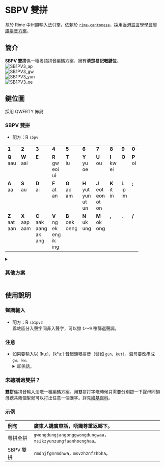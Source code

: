# SBPV 雙拼
基於 Rime 中州韻輸入法引擎，依賴於 [`rime-cantonese`](https://github.com/rime/rime-cantonese)，採用[香港語言學學會粵語拼音方案](https://www.lshk.org/jyutping)。
## 簡介
**SBPV 雙拼**係一種粵語拼音編碼方案，擁有**淸楚易記嘅鍵位**。  
![SB1PV3_ap](https://user-images.githubusercontent.com/18757881/183942823-f67a3bc3-7fc8-4603-8e5c-d559bf789697.jpg)  
![SB1PV3_gw](https://user-images.githubusercontent.com/18757881/183942890-461b2a9f-e11c-4717-839a-daf30521fca9.jpg)  
![SB1PV3_yun](https://user-images.githubusercontent.com/18757881/183942940-b350a01f-7640-412f-8ccf-30344f32aa19.jpg)  
![SB1PV3_oe](https://user-images.githubusercontent.com/18757881/183942963-ff47573e-133e-4b10-a12b-c487042816b1.jpg)
## 鍵位圖
採用 QWERTY 佈局
<h3>SBPV 雙拼</h3>
<ul><li>配方：℞ <code>sbpv</code></li></ul>
<table>
	<tr valign="top">
		<td><b>1</b></td>
		<td><b>2</b></td>
		<td><b>3</b></td>
		<td><b>4</b></td>
		<td><b>5</b></td>
		<td><b>6</b></td>
		<td><b>7</b></td>
		<td><b>8</b></td>
		<td><b>9</b></td>
		<td><b>0</b></td>
	</tr>
	<tr valign="top">
		<td><b>Q</b><br/>aau</td>
		<td><b>W</b><br/>aai</td>
		<td><b>E</b></td>
		<td><b>R</b><br/>gw<br/>eoi<br/>ui</td>
		<td><b>T</b><br/>iu</td>
		<td><b>Y</b><br/>yu<br/>oe</td>
		<td><b>U</b><br/>ou</td>
		<td><b>I</b><br/>kw<br/>ei</td>
		<td><b>O</b></td>
		<td><b>P</b><br/>oi</td>
	</tr>
	<tr valign="top">
		<td><b>A</b><br/>aa</td>
		<td><b>S</b><br/>au</td>
		<td><b>D</b><br/>ai</td>
		<td><b>F</b><br/>at<br/>an</td>
		<td><b>G</b><br/>ap<br/>am</td>
		<td><b>H</b><br/>yut<br/>yun<br/>ut<br/>un</td>
		<td><b>J</b><br/>eot<br/>eon<br/>ot<br/>on</td>
		<td><b>K</b><br/>it<br/>in</td>
		<td><b>L</b><br/>ip<br/>im</td>
		<td><b>;</b></td>
	</tr>
	<tr valign="top">
		<td><b>Z</b><br/>aat<br/>aan</td>
		<td><b>X</b><br/>aap<br/>aam</td>
		<td><b>C</b><br/>aak<br/>aang<br/>ak<br/>ang</td>
		<td><b>V</b><br/>ng<br/>ek<br/>eng<br/>ik<br/>ing</td>
		<td><b>B</b><br/>oek<br/>oeng</td>
		<td><b>N</b><br/>uk<br/>ung</td>
		<td><b>M</b><br/>ok<br/>ong</td>
		<td><b>,</b></td>
		<td><b>.</b></td>
		<td><b>/</b></td>
	</tr>
</table>
<details>
	<summary><h3>其他方案</h3></summary>
	<h3>SGP, 雙拼</h3>
	<ul><li>配方：℞ <code>sgp,</code></li></ul>
	<table>
		<tr valign="top">
			<td><b>1</b><br/>aat</td>
			<td><b>2</b><br/>aap</td>
			<td><b>3</b><br/>au</td>
			<td><b>4</b><br/>yut<br/>ut</td>
			<td><b>5</b><br/>eot<br/>ot</td>
			<td><b>6</b><br/>eoi<br/>ui</td>
			<td><b>7</b><br/>it</td>
			<td><b>8</b><br/>iu</td>
			<td><b>9</b><br/>oi</td>
			<td><b>0</b><br/>ip</td>
		</tr>
		<tr valign="top">
			<td><b>Q</b><br/>aau</td>
			<td><b>W</b><br/>aai</td>
			<td><b>E</b></td>
			<td><b>R</b><br/>gw<br/>ai</td>
			<td><b>T</b><br/>ap</td>
			<td><b>Y</b><br/>yu<br/>oe</td>
			<td><b>U</b><br/>ou</td>
			<td><b>I</b><br/>kw<br/>ei</td>
			<td><b>O</b></td>
			<td><b>P</b><br/>ok</td>
		</tr>
		<tr valign="top">
			<td><b>A</b><br/>aa</td>
			<td><b>S</b><br/>aak<br/>ak</td>
			<td><b>D</b><br/>at</td>
			<td><b>F</b><br/>ek</td>
			<td><b>G</b><br/>oeng</td>
			<td><b>H</b><br/>oek</td>
			<td><b>J</b><br/>ung</td>
			<td><b>K</b><br/>uk</td>
			<td><b>L</b><br/>ik</td>
			<td><b>;</b><br/>ong</td>
		</tr>
		<tr valign="top">
			<td><b>Z</b><br/>aan</td>
			<td><b>X</b><br/>aam</td>
			<td><b>C</b><br/>aang<br/>ang</td>
			<td><b>V</b><br/>an</td>
			<td><b>B</b><br/>am</td>
			<td><b>N</b><br/>yun<br/>un</td>
			<td><b>M</b><br/>eon<br/>on</td>
			<td><b>,</b><br/>eng<br/>ing</td>
			<td><b>.</b><br/>in</td>
			<td><b>/</b><br/>im</td>
		</tr>
	</table>
	<h3>SQMPIV 三拼</h3>
	<ul><li>配方：℞ <code>sqmpiv</code></li></ul>
	<table>
		<tr valign="top">
			<td><b>1</b></td>
			<td><b>2</b></td>
			<td><b>3</b></td>
			<td><b>4</b></td>
			<td><b>5</b></td>
			<td><b>6</b></td>
			<td><b>7</b></td>
			<td><b>8</b></td>
			<td><b>9</b></td>
			<td><b>0</b></td>
		</tr>
		<tr valign="top">
			<td><b>Q</b><br/>aa</td>
			<td><b>W</b></td>
			<td><b>E</b></td>
			<td><b>R</b><br/>gw<br/>eo<br/>oe</td>
			<td><b>T</b></td>
			<td><b>Y</b><br/>yu</td>
			<td><b>U</b></td>
			<td><b>I</b><br/>kw</td>
			<td><b>O</b></td>
			<td><b>P</b></td>
		</tr>
		<tr valign="top">
			<td><b>A</b></td>
			<td><b>S</b></td>
			<td><b>D</b></td>
			<td><b>F</b></td>
			<td><b>G</b></td>
			<td><b>H</b></td>
			<td><b>J</b></td>
			<td><b>K</b></td>
			<td><b>L</b></td>
			<td><b>;</b></td>
		</tr>
		<tr valign="top">
			<td><b>Z</b></td>
			<td><b>X</b></td>
			<td><b>C</b></td>
			<td><b>V</b><br/>ng</td>
			<td><b>B</b></td>
			<td><b>N</b></td>
			<td><b>M</b></td>
			<td><b>,</b></td>
			<td><b>.</b></td>
			<td><b>/</b></td>
		</tr>
	</table>
</details>

## 使用說明
### 聲調輸入
* 配方：℞ `sb1pv3`  
爲咗區分入聲字同非入聲字，可以撳 <kbd>1</kbd>～<kbd>9</kbd> 嚟篩選聲調。
### 注意
- 如果要輸入以 [kuː]、[kʰuː] 音起頭嘅拼音（譬如 `gun`、`kut`），聲母要改串成 `gw`、`kw`。<details><summary>即係話，</summary>如果要打個「官」字，應該撳 <kbd>R</kbd><kbd>H</kbd> 而唔係 <kbd>G</kbd><kbd>H</kbd>。</details>
### 未聽講過雙拼？
**雙拼**係拼音輸入法嘅一種編碼方案。用雙拼打字嘅時候只需要分別撳一下聲母同韻母總共兩個掣就可以打出任意一個漢字。詳見[維基百科](https://zh.wikipedia.org/wiki/%E5%8F%8C%E6%8B%BC)。
### 示例
| 例句 | 廣東人講廣東話，唔識尊重返鄉下。 |
|:---|:---|
| 粵拼全拼 | `gwongdungjangonggwongdungwaa，msikzyunzungfaanhoenghaa。` |
| SBPV 雙拼 | `rmdnjfgmrmdnwa，msvzhznfzhbha。` |
